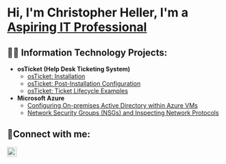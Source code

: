 <h1>Hi, I'm Christopher Heller, I'm a <a href="https://linkedin.com/in/christopher-heller-59b229153">Aspiring IT Professional</a>

<h2>👨‍💻 Information Technology Projects:</h2>

- <b>osTicket (Help Desk Ticketing System)</b>
  - [osTicket: Installation](https://github.com/thechrisheller/osTicket-Installation)
  - [osTicket: Post-Installation Configuration](https://github.com/thechrisheller/osTicket-Post-Installation/tree/main)
  - [osTicket: Ticket Lifecycle Examples](https://github.com/thechrisheller/osTicket-Lifecycle-Examples/tree/main)
- <b>Microsoft Azure</b>
  - [Configuring On-premises Active Directory within Azure VMs](https://github.com/thechrisheller/configure-ad)
  - [Network Security Groups (NSGs) and Inspecting Network Protocols](https://github.com/thechrisheller/azure-network-protocols)

<h2>🤳Connect with me:</h2>


[<img align="left" alt="Josh | LinkedIn" width="22px" src="https://cdn.jsdelivr.net/npm/simple-icons@v3/icons/linkedin.svg" />][linkedin]




[linkedin]: https://linkedin.com/in/christopher-heller-59b229153
